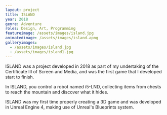 ```yaml
---
layout: project
title: ISLAND
year: 2018
genre: Adventure
roles: Design, Art, Programming
featureimage: /assets/images/island.jpg
animatedimage: /assets/images/island.apng
galleryimages:
  - /assets/images/island.jpg
  - /assets/images/island1.jpg
---
```


ISLAND was a project developed in 2018 as part of my undertaking of the Certificate III of Screen and Media, and was the first game that I developed start to finish.

In ISLAND, you control a robot named i5-LND, collecting items from chests to reach the mountain and discover what it hides.

ISLAND was my first time properly creating a 3D game and was developed in Unreal Engine 4, making use of Unreal's Blueprints system.